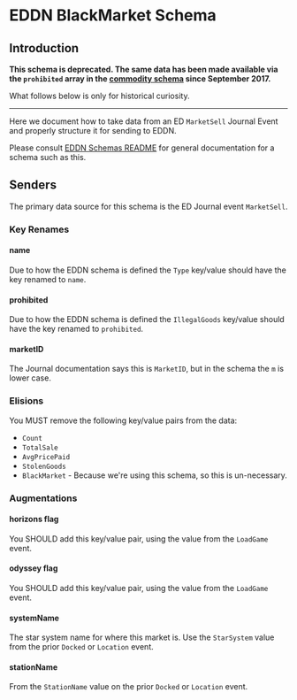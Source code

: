 # EDDN BlackMarket Schema

## Introduction

**This schema is deprecated.  The same data has been made available via the
`prohibited` array in the [commodity schema](./commodity-v3.0.json) since 
September 2017.**

What follows below is only for historical curiosity.

---

Here we document how to take data from an ED `MarketSell` Journal Event and
properly structure it for sending to EDDN.

Please consult [EDDN Schemas README](./README-EDDN-schemas.md) for general
documentation for a schema such as this.

## Senders
The primary data source for this schema is the ED Journal event `MarketSell`.

### Key Renames
#### name
Due to how the EDDN schema is defined the `Type` key/value should
have the key renamed to `name`.

#### prohibited
Due to how the EDDN schema is defined the `IllegalGoods` key/value should
have the key renamed to `prohibited`.

#### marketID
The Journal documentation says this is `MarketID`, but in the schema the 
`m` is lower case.

### Elisions
You MUST remove the following key/value pairs from the data:

  - `Count`
  - `TotalSale`
  - `AvgPricePaid`
  - `StolenGoods`
  - `BlackMarket` - Because we're using this schema, so this is un-necessary. 

### Augmentations
#### horizons flag
You SHOULD add this key/value pair, using the value from the `LoadGame` event.

#### odyssey flag
You SHOULD add this key/value pair, using the value from the `LoadGame` event.

#### systemName
The star system name for where this market is.   Use the `StarSystem` value
from the prior `Docked` or `Location` event.

#### stationName
From the `StationName` value on the prior `Docked` or `Location` event.